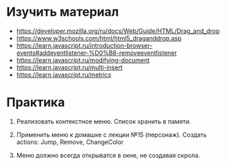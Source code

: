 # Изучить материал
+ https://developer.mozilla.org/ru/docs/Web/Guide/HTML/Drag_and_drop
+ https://www.w3schools.com/html/html5_draganddrop.asp
+ https://learn.javascript.ru/introduction-browser-events#addeventlistener-%D0%B8-removeeventlistener
+ https://learn.javascript.ru/modifying-document
+ https://learn.javascript.ru/multi-insert
+ https://learn.javascript.ru/metrics

# Практика

1. Реализовать контекстное меню. Список хранить в памяти.

2. Применить меню к домашке с лекции №15 (персонаж). Создать actions: Jump, Remove, ChangeColor

3. Меню должно всегда открыватся в окне, не создавая скрола.
